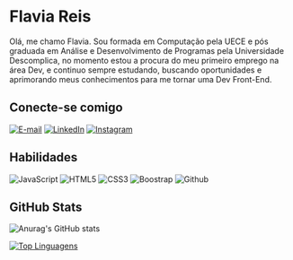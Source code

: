 #  Flavia Reis

Olá, me chamo Flavia. 
Sou formada em Computação pela UECE e pós graduada em Análise e Desenvolvimento de Programas pela Universidade Descomplica, no momento estou a procura do meu primeiro emprego na área Dev, e continuo sempre estudando, buscando oportunidades e aprimorando meus conhecimentos para me tornar uma Dev Front-End.

## Conecte-se comigo

[![E-mail](https://img.shields.io/badge/-Email-000?style=for-the-badge&logo=microsoft-outlook&logoColor=FF00F6&color:FFF)](mailto:flavinhareis2000@gmail.com)
[![LinkedIn](https://img.shields.io/badge/-LinkedIn-000?style=for-the-badge&logo=linkedin&logoColor=FF00F6&color:FFF)](https://www.linkedin.com/in/ana-flavia-016413233/)
[![Instagram](https://img.shields.io/badge/-Instagram-000?style=for-the-badge&logo=instagram&logoColor=FF00F6&color:FFF)](https://www.instagram.com/aflaviareis/)



## Habilidades
 ![JavaScript](https://img.shields.io/badge/JavaScript-000?style=for-the-badge&logo=javascript) 	![HTML5](https://img.shields.io/badge/HTML5-E34F26?style=for-the-badge&logo=html5&logoColor=white) ![CSS3](https://img.shields.io/badge/CSS3-1572B6?style=for-the-badge&logo=css3&logoColor=white) ![Boostrap](https://img.shields.io/badge/Bootstrap-563D7C?style=for-the-badge&logo=bootstrap&logoColor=white) ![Github](https://img.shields.io/badge/GitHub-100000?style=for-the-badge&logo=github&logoColor=white)
 


## GitHub Stats
![Anurag's GitHub stats](https://github-readme-stats.vercel.app/api?username=AnaFlaviaR&theme=dark&show_icons=true)

[![Top Linguagens](https://github-readme-stats.vercel.app/api/top-langs/?username=AnaFlaviaR&theme=dark&show)](https://github.com/AnaFlaviaR/github-readme-stats)
